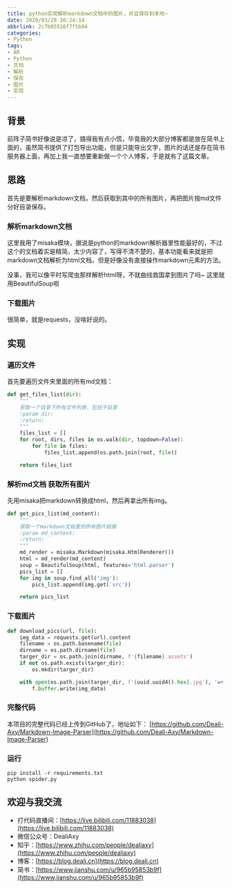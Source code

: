 ```yaml
---
title: python实现解析markdown文档中的图片，并且保存到本地~
date: 2020/03/28 16:24:14
abbrlink: 2c7b05516f7f5b94
categories:
- Python
tags:
- AR
- Python
- 文档
- 解析
- 保存
- 图片
- 实现
---
```

## 背景
前阵子简书好像说是凉了，搞得我有点小慌，毕竟我的大部分博客都是放在简书上面的，虽然简书提供了打包导出功能，但是只能导出文字，图片的话还是存在简书服务器上面，再加上我一直想要重新做一个个人博客，于是就有了这篇文章。

## 思路
首先是要解析markdown文档，然后获取到其中的所有图片，再把图片按md文件分好目录保存。

### 解析markdown文档
这里我用了misaka模块，据说是python的markdown解析器里性能最好的，不过这个的文档着实是精简，太少内容了，写得不清不楚的，基本功能看来就是把markdown文档解析为html文档，但是好像没有直接操作markdown元素的方法。

没事，我可以像平时写爬虫那样解析html呀，不就曲线救国拿到图片了吗~
这里就用BeautifulSoup啦

### 下载图片
很简单，就是requests，没啥好说的。

## 实现
### 遍历文件
首先要遍历文件夹里面的所有md文档：
```python
def get_files_list(dir):
    """
    获取一个目录下所有文件列表，包括子目录
    :param dir:
    :return:
    """
    files_list = []
    for root, dirs, files in os.walk(dir, topdown=False):
        for file in files:
            files_list.append(os.path.join(root, file))

    return files_list
```

### 解析md文档 获取所有图片
先用misaka把markdown转换成html，然后再拿出所有img。
```python
def get_pics_list(md_content):
    """
    获取一个markdown文档里的所有图片链接
    :param md_content:
    :return:
    """
    md_render = misaka.Markdown(misaka.HtmlRenderer())
    html = md_render(md_content)
    soup = BeautifulSoup(html, features='html.parser')
    pics_list = []
    for img in soup.find_all('img'):
        pics_list.append(img.get('src'))

    return pics_list
```

### 下载图片
```python
def download_pics(url, file):
    img_data = requests.get(url).content
    filename = os.path.basename(file)
    dirname = os.path.dirname(file)
    targer_dir = os.path.join(dirname, f'{filename}.assets')
    if not os.path.exists(targer_dir):
        os.mkdir(targer_dir)

    with open(os.path.join(targer_dir, f'{uuid.uuid4().hex}.jpg'), 'w+') as f:
        f.buffer.write(img_data)
```

### 完整代码
本项目的完整代码已经上传到GitHub了，地址如下：
[https://github.com/Deali-Axy/Markdown-Image-Parser](https://github.com/Deali-Axy/Markdown-Image-Parser)

### 运行
```
pip install -r requirements.txt
python spider.py
```

## 欢迎与我交流
- 打代码直播间：[https://live.bilibili.com/11883038](https://live.bilibili.com/11883038)
- 微信公众号：DealiAxy
- 知乎：[https://www.zhihu.com/people/dealiaxy](https://www.zhihu.com/people/dealiaxy)
- 博客：[https://blog.deali.cn](https://blog.deali.cn)
- 简书：[https://www.jianshu.com/u/965b95853b9f](https://www.jianshu.com/u/965b95853b9f)
